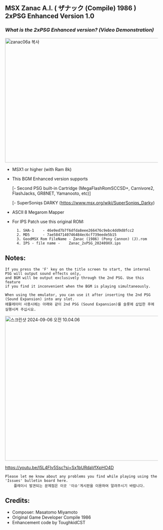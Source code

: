 ## MSX Zanac A.I. ( ザナック (Compile) 1986 ) 2xPSG Enhanced Version 1.0

### *What is the 2xPSG Enhanced version? (Video Demonstration)*
<a data-flickr-embed="true" href="https://youtu.be/zpgWOMnACFc?si=kvnyWl_FfzLTEbx0" title="zanac06a 복사"><img src="https://live.staticflickr.com/65535/54001106861_054d24c4ca_z.jpg" width="640" height="410" alt="zanac06a 복사"/></a>
	
- MSX1 or higher (with Ram 8k) 

- This BGM Enhanced version supports

	[- Second PSG built-in Cartridge (MegaFlashRomSCCSD+, Carnivore2, FlashJacks, GR8NET, Yamanooto, etc)] 
     
	[- SuperSoniqs DARKY (https://www.msx.org/wiki/SuperSoniqs_Darky)			    

- ASCII 8 Megarom Mapper

- For IPS Patch use this original ROM:

		1. SHA-1	- 46e9ed7b7f6dfda8eee266476c9ebc4dd9d8fcc2
		2. MD5	  	- 7ae5847140746484ec6cf739eede5b15
		3. GoodMSX Rom FileName - Zanac (1986) (Pony Cannon) (J).rom
		4. IPS - file name - 	Zanac_2xPSG_202409XX.ips  


## Notes:

	If you press the 'F' key on the title screen to start, the internal PSG will output sound effects only, 
 	and BGM will be output exclusively through the 2nd PSG. Use this feature 
  	if you find it inconvenient when the BGM is playing simultaneously.

	When using the emulator, you can use it after inserting the 2nd PSG (Sound Expansion) into any slot.
	에뮬레이터 사용시에는 아래와 같이 2nd PSG (Sound Expansion)를 슬롯에 삽입한 후에 실행시켜 주십시요. 

<a data-flickr-embed="true" href="https://youtu.be/I5L4FIv5Ssc?si=Sx1bURdaVfXpHO4D" title="스크린샷 2024-09-06 오전 10.04.06"><img src="https://live.staticflickr.com/65535/53974589170_ff39bd21ce_z.jpg" width="640" height="477" alt="스크린샷 2024-09-06 오전 10.04.06"/></a>

https://youtu.be/I5L4FIv5Ssc?si=Sx1bURdaVfXpHO4D

	Please let me know about any problems you find while playing using the 'Issues' bulletin board here.
    	플레이시 발견되는 문제점은 이곳 '이슈'게시판을 이용하여 알려주시기 바랍니다. 

  	

## Credits:

- Composer: Masatomo Miyamoto
- Original Game Developer Compile 1986
- Enhancement code by ToughkidCST 
